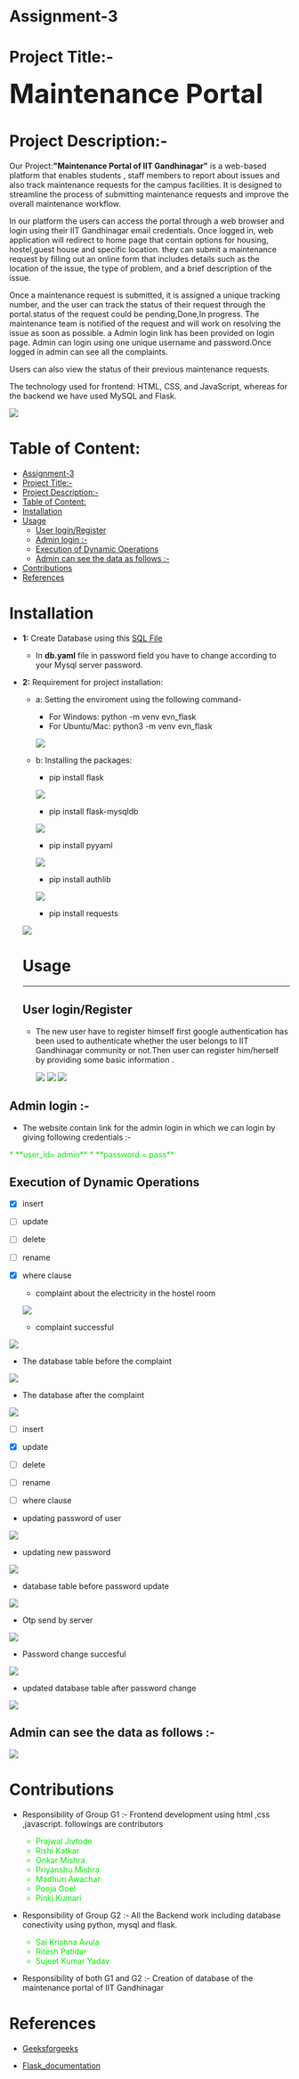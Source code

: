 # Assignment-3

# Project Title:-

<font size=9> **Maintenance Portal**</font>

# Project Description:-
Our Project:<b>"Maintenance Portal of IIT Gandhinagar"</b> is a web-based platform that enables students  , staff members to report about issues and also track maintenance requests for the campus facilities. It is designed to streamline the process of submitting maintenance requests and improve the overall maintenance workflow.  

In our platform the users can access the portal through a web browser and login using their IIT Gandhinagar email credentials. Once logged in, web application will redirect to home page that contain options for housing, hostel,guest house and specific location. they can submit a maintenance request by filling out an online form that includes details such as the location of the issue, the type of problem, and a brief description of the issue.

Once a maintenance request is submitted, it is assigned a unique tracking number, and the user can track the status of their request through the portal.status of the request could be pending,Done,In progress. The maintenance team is notified of the request and will work on resolving the issue as soon as possible.
a Admin login link has been provided on login page.
Admin can login using one unique username and password.Once logged in admin can see all the complaints.

Users can also view the status of their previous maintenance requests.

The technology used for frontend: HTML, CSS, and JavaScript, whereas for the backend we have used MySQL and Flask.  

![](MaintainanceHomepage.png)
# Table of Content:

- [Assignment-3](#assignment-3)
- [Project Title:-](#project-title-)
- [Project Description:-](#project-description-)
- [Table of Content:](#table-of-content)
- [Installation](#installation)
- [Usage](#usage)
  - [User login/Register](#user-loginregister)
  - [Admin login :-](#admin-login--)
  - [Execution of Dynamic Operations](#execution-of-dynamic-operations)
  - [Admin can see the data as follows :-](#admin-can-see-the-data-as-follows--)
- [Contributions](#contributions)
- [References](#references)
# Installation
* **1:** Create Database using this [SQL File](maintenance_portal.sql)
    * In  **db.yaml** file in password field you have to change according to your Mysql server password.

* **2:** Requirement for project installation:
  * a: Setting the enviroment using the following command-
    * For Windows:  python -m venv evn_flask
    * For Ubuntu/Mac: python3 -m venv evn_flask
    
    ![](./screenshorts/1.png)

  * b: Installing the packages:
    * pip install flask

    ![](./screenshorts/2.png)

    * pip install flask-mysqldb
    
    ![](./screenshorts/3.png)

    * pip install pyyaml

    ![](./screenshorts/4.png)

    * pip install authlib
    
    ![](./screenshorts/5.png)


    * pip install requests
  
  ![](./screenshorts/6.png)


  # Usage
  ***
  ## User login/Register
  * The new user have to register himself first google authentication has been used to authenticate whether the user belongs to IIT Gandhinagar community or not.Then user can register him/herself by providing some basic information .
  
      ![](./screenshorts/8.png)
        ![](./screenshorts/9.png)
        ![](./screenshorts/11.png)


## Admin login :-
  * The website contain link for the admin login in which we can login by giving following credentials :-
  <font color="gree">
  * **user_id= admin**
  * **password = pass**  </font>

## Execution of Dynamic Operations





- [x] insert
- [ ] update
- [ ] delete
- [ ] rename
- [x] where clause
  
  * complaint about the electricity in the hostel room
   
   ![](./screenshorts/Hostel_complain.png)

  * complaint successful
    
![](./screenshorts/success.png)

* The database table before the complaint 

![](./screenshorts/before_query.png)

* The database after the complaint

![](./screenshorts/after_query.png)


- [ ] insert
- [x] update
- [ ] delete
- [ ] rename
- [ ] where clause


* updating password of user

![](./screenshorts/Reset_pass_page.png)

* updating new password

![](./screenshorts/pass_change.png)

* database table before password update


![](./screenshorts/pass_before.png)

* Otp send by server
  
![](./screenshorts/Otp_mail.png)

* Password change succesful
  
![](./screenshorts/hooray.png)

* updated database table after password change
  
![](./screenshorts/pass_after.png)

## Admin can see the data as follows :-

![](./screenshorts/admin_data.png)


# Contributions

* Responsibility of Group G1 :- Frontend development using html ,css ,javascript. followings are contributors 
  <font color="gree">
    * Prajwal Jivtode 
    * Rishi Katkar 
    * Onkar Mishra
    * Priyanshu Mishra
    * Madhuri Awachar
    * Pooja Goel  
    * Pinki Kumari
  </font>
* Responsibility of Group G2 :- All the Backend work including database conectivity using python, mysql and flask.
    <font color="gree">
    * Sai Krishna Avula
    * Ritesh Patidar
    * Sujeet Kumar Yadav
    </font>

* Responsibility of both G1 and G2 :- Creation of database of the maintenance portal of IIT Gandhinagar


# References

* [Geeksforgeeks](https://www.geeksforgeeks.org/profile-application-using-python-flask-and-mysql/)

* [Flask_documentation](https://flask.palletsprojects.com/en/2.2.x/)






  
















  





